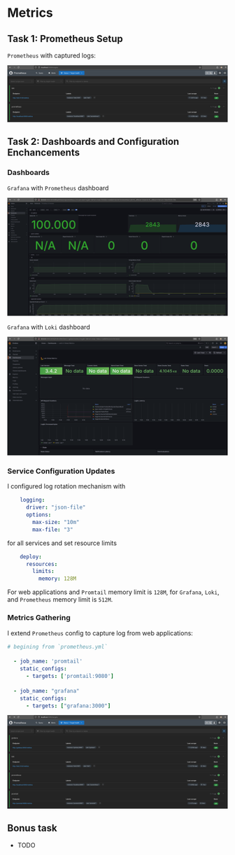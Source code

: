 # Metrics

## Task 1: Prometheus Setup

`Prometheus` with captured logs:

![Prometheus UI screenshot](misc/prometheus_task_1.png)

## Task 2: Dashboards and Configuration Enchancements

### Dashboards

`Grafana` with `Prometheus` dashboard

![Dashboard for `Prometheus`](misc/dashboard_prometheus.png)

`Grafana` with `Loki` dashboard

![Dashboard for `Loki`](misc/dashboard_loki.png)

### Service Configuration Updates

I configured log rotation mechanism with

```yaml
    logging:
      driver: "json-file"
      options:
        max-size: "10m"
        max-file: "3"
```

for all services and set resource limits

```yaml
    deploy:
      resources:
        limits:
          memory: 128M
```

For web applications and `Promtail` memory limit is `128M`,
for `Grafana`, `Loki`, and `Prometheus` memory limit is `512M`.

### Metrics Gathering

I extend `Prometheus` config to capture log from web applications:

```yml
# begining from `prometheus.yml`

  - job_name: 'promtail'
    static_configs:
      - targets: ['promtail:9080']

  - job_name: "grafana"
    static_configs:
      - targets: ["grafana:3000"]

```

![Web application metrics](misc/prometheus_task_2.png)

## Bonus task

- TODO
